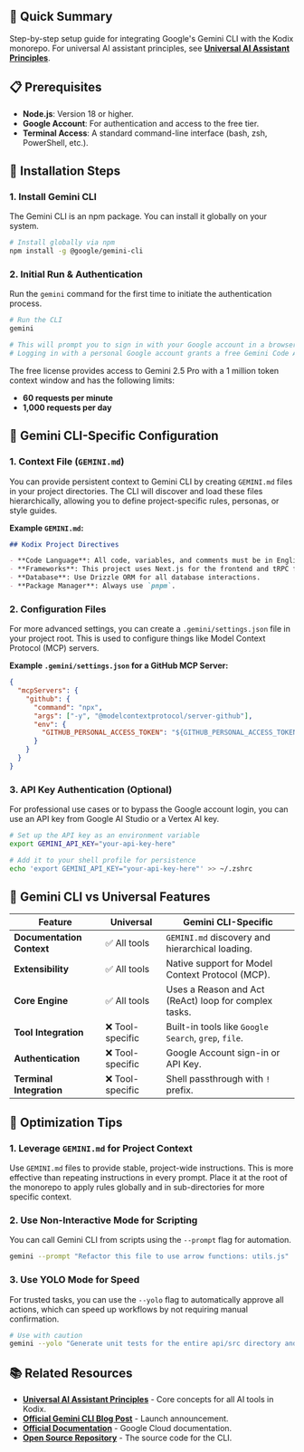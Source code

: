 <!-- AI-METADATA:
category: setup
stack: general
complexity: basic
dependencies: [../universal-principles.md]
assistant: gemini-cli
-->

## 🎯 Quick Summary

Step-by-step setup guide for integrating Google's Gemini CLI with the Kodix monorepo. For universal AI assistant principles, see **[Universal AI Assistant Principles](../universal-principles.md)**.

## 📋 Prerequisites

- **Node.js**: Version 18 or higher.
- **Google Account**: For authentication and access to the free tier.
- **Terminal Access**: A standard command-line interface (bash, zsh, PowerShell, etc.).

## 🚀 Installation Steps

### 1. Install Gemini CLI

The Gemini CLI is an npm package. You can install it globally on your system.

```bash
# Install globally via npm
npm install -g @google/gemini-cli
```

### 2. Initial Run & Authentication

Run the `gemini` command for the first time to initiate the authentication process.

```bash
# Run the CLI
gemini

# This will prompt you to sign in with your Google account in a browser.
# Logging in with a personal Google account grants a free Gemini Code Assist license.
```

The free license provides access to Gemini 2.5 Pro with a 1 million token context window and has the following limits:

- **60 requests per minute**
- **1,000 requests per day**

## 🔧 Gemini CLI-Specific Configuration

### 1. Context File (`GEMINI.md`)

You can provide persistent context to Gemini CLI by creating `GEMINI.md` files in your project directories. The CLI will discover and load these files hierarchically, allowing you to define project-specific rules, personas, or style guides.

**Example `GEMINI.md`:**

```markdown
## Kodix Project Directives

- **Code Language**: All code, variables, and comments must be in English.
- **Frameworks**: This project uses Next.js for the frontend and tRPC for the API.
- **Database**: Use Drizzle ORM for all database interactions.
- **Package Manager**: Always use `pnpm`.
```

### 2. Configuration Files

For more advanced settings, you can create a `.gemini/settings.json` file in your project root. This is used to configure things like Model Context Protocol (MCP) servers.

**Example `.gemini/settings.json` for a GitHub MCP Server:**

```json
{
  "mcpServers": {
    "github": {
      "command": "npx",
      "args": ["-y", "@modelcontextprotocol/server-github"],
      "env": {
        "GITHUB_PERSONAL_ACCESS_TOKEN": "${GITHUB_PERSONAL_ACCESS_TOKEN}"
      }
    }
  }
}
```

### 3. API Key Authentication (Optional)

For professional use cases or to bypass the Google account login, you can use an API key from Google AI Studio or a Vertex AI key.

```bash
# Set up the API key as an environment variable
export GEMINI_API_KEY="your-api-key-here"

# Add it to your shell profile for persistence
echo 'export GEMINI_API_KEY="your-api-key-here"' >> ~/.zshrc
```

## 🎯 Gemini CLI vs Universal Features

| Feature                   | Universal        | Gemini CLI-Specific                                   |
| ------------------------- | ---------------- | ----------------------------------------------------- |
| **Documentation Context** | ✅ All tools     | `GEMINI.md` discovery and hierarchical loading.       |
| **Extensibility**         | ✅ All tools     | Native support for Model Context Protocol (MCP).      |
| **Core Engine**           | ✅ All tools     | Uses a Reason and Act (ReAct) loop for complex tasks. |
| **Tool Integration**      | ❌ Tool-specific | Built-in tools like `Google Search`, `grep`, `file`.  |
| **Authentication**        | ❌ Tool-specific | Google Account sign-in or API Key.                    |
| **Terminal Integration**  | ❌ Tool-specific | Shell passthrough with `!` prefix.                    |

## 🚀 Optimization Tips

### 1. Leverage `GEMINI.md` for Project Context

Use `GEMINI.md` files to provide stable, project-wide instructions. This is more effective than repeating instructions in every prompt. Place it at the root of the monorepo to apply rules globally and in sub-directories for more specific context.

### 2. Use Non-Interactive Mode for Scripting

You can call Gemini CLI from scripts using the `--prompt` flag for automation.

```bash
gemini --prompt "Refactor this file to use arrow functions: utils.js"
```

### 3. Use YOLO Mode for Speed

For trusted tasks, you can use the `--yolo` flag to automatically approve all actions, which can speed up workflows by not requiring manual confirmation.

```bash
# Use with caution
gemini --yolo "Generate unit tests for the entire api/src directory and apply them."
```

## 📚 Related Resources

- **[Universal AI Assistant Principles](../universal-principles.md)** - Core concepts for all AI tools in Kodix.
- **[Official Gemini CLI Blog Post](https://blog.google/technology/developers/introducing-gemini-cli-open-source-ai-agent/)** - Launch announcement.
- **[Official Documentation](https://cloud.google.com/gemini/docs/codeassist/gemini-cli)** - Google Cloud documentation.
- **[Open Source Repository](https://github.com/google-gemini/gemini-cli)** - The source code for the CLI.

<!-- AI-RELATED: [../universal-principles.md] -->
<!-- DEPENDS-ON: [../universal-principles.md] -->
<!-- REQUIRED-BY: [gemini-cli-integration] -->
<!-- SEE-ALSO: [../README.md] -->
